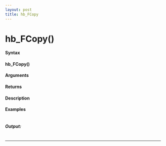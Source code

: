 ```yaml
---
layout: post
title: hb_FCopy
---
```


# hb_FCopy()


#### Syntax

#### hb_FCopy()

#### Arguments

#### Returns

#### Description

#### Examples

```

```

##### Output:

```

```

---